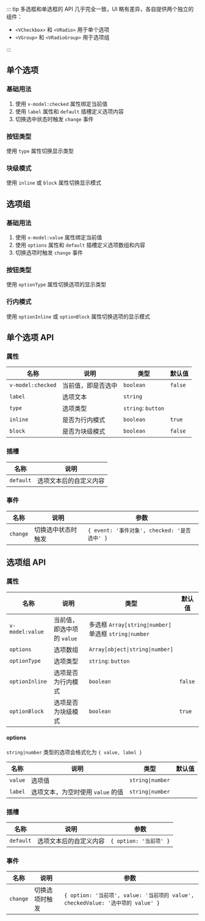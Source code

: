 ::: tip
多选框和单选框的 API 几乎完全一致，UI 略有差异，各自提供两个独立的组件：

- `<VCheckbox>` 和 `<VRadio>` 用于单个选项
- `<VGroup>` 和 `<VRadioGroup>` 用于选项组

:::

## 单个选项

### 基础用法

1. 使用 `v-model:checked` 属性绑定当前值
2. 使用 `label` 属性和 `default` 插槽定义选项内容
3. 切换选中状态时触发 `change` 事件

<preview path="@docs/component/checkbox/demos/option.vue"></preview>

### 按钮类型

使用 `type` 属性切换显示类型

<preview path="@docs/component/checkbox/demos/option-type.vue"></preview>

### 块级模式

使用 `inline` 或 `block` 属性切换显示模式

<preview path="@docs/component/checkbox/demos/option-display.vue"></preview>

## 选项组

### 基础用法

1. 使用 `v-model:value` 属性绑定当前值
2. 使用 `options` 属性和 `default` 插槽定义选项数组和内容
3. 切换选项时触发 `change` 事件

<preview path="@docs/component/checkbox/demos/group.vue"></preview>

### 按钮类型

使用 `optionType` 属性切换选项的显示类型

<preview path="@docs/component/checkbox/demos/group-type.vue"></preview>

### 行内模式

使用 `optionInline` 或 `optionBlock` 属性切换选项的显示模式

<preview path="@docs/component/checkbox/demos/group-display.vue"></preview>

## 单个选项 API

### 属性

| 名称              | 说明               | 类型               | 默认值  |
| ----------------- | ------------------ | ------------------ | ------- |
| `v-model:checked` | 当前值，即是否选中 | `boolean`          | `false` |
| `label`           | 选项文本           | `string`           |         |
| `type`            | 选项类型           | `string`: `button` |         |
| `inline`          | 是否为行内模式     | `boolean`          | `true`  |
| `block`           | 是否为块级模式     | `boolean`          | `false` |

### 插槽

| 名称      | 说明                   |
| --------- | ---------------------- |
| `default` | 选项文本后的自定义内容 |

### 事件

| 名称     | 说明               | 参数                                         |
| -------- | ------------------ | -------------------------------------------- |
| `change` | 切换选中状态时触发 | `{ event: '事件对象', checked: '是否选中' }` |

## 选项组 API

### 属性

| 名称            | 说明                       | 类型                                                        | 默认值  |
| --------------- | -------------------------- | ----------------------------------------------------------- | ------- |
| `v-model:value` | 当前值，即选中项的 `value` | 多选框 `Array[string\|number]` <br> 单选框 `string\|number` |         |
| `options`       | 选项数组                   | `Array[object\|string\|number]`                             |         |
| `optionType`    | 选项类型                   | `string`: `button`                                          |         |
| `optionInline`  | 选项是否为行内模式         | `boolean`                                                   | `false` |
| `optionBlock`   | 选项是否为块级模式         | `boolean`                                                   | `true`  |

#### options

`string|number` 类型的选项会格式化为 `{ value, label }`

| 名称    | 说明                              | 类型             | 默认值 |
| ------- | --------------------------------- | ---------------- | ------ |
| `value` | 选项值                            | `string\|number` |        |
| `label` | 选项文本，为空时使用 `value` 的值 | `string\|number` |        |

### 插槽

| 名称      | 说明                   | 参数                   |
| --------- | ---------------------- | ---------------------- |
| `default` | 选项文本后的自定义内容 | `{ option: '当前项' }` |

### 事件

| 名称     | 说明           | 参数                                                                            |
| -------- | -------------- | ------------------------------------------------------------------------------- |
| `change` | 切换选项时触发 | `{ option: '当前项', value: '当前项的 value', checkedValue: '选中项的 value' }` |

